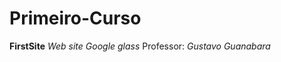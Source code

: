 # Primeiro-Curso
 **FirstSite**
   *Web site Google glass*
   Professor: *Gustavo Guanabara*
   
   
   
